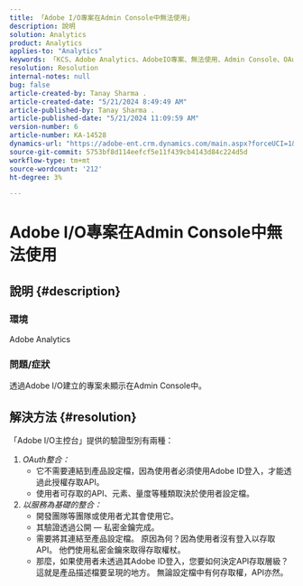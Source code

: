 ```yaml
---
title: 「Adobe I/O專案在Admin Console中無法使用」
description: 說明
solution: Analytics
product: Analytics
applies-to: "Analytics"
keywords: 「KCS、Adobe Analytics、AdobeIO專案、無法使用、Admin Console、OAuth整合、以服務為基礎的整合」
resolution: Resolution
internal-notes: null
bug: false
article-created-by: Tanay Sharma .
article-created-date: "5/21/2024 8:49:49 AM"
article-published-by: Tanay Sharma .
article-published-date: "5/21/2024 11:09:59 AM"
version-number: 6
article-number: KA-14528
dynamics-url: "https://adobe-ent.crm.dynamics.com/main.aspx?forceUCI=1&pagetype=entityrecord&etn=knowledgearticle&id=fbce010f-4f17-ef11-9f8a-6045bd006b25"
source-git-commit: 5753bf8d114eefcf5e11f439cb4143d84c224d5d
workflow-type: tm+mt
source-wordcount: '212'
ht-degree: 3%

---
```


# Adobe I/O專案在Admin Console中無法使用

## 說明 {#description}


### 環境

Adobe Analytics

### 問題/症狀

透過Adobe I/O建立的專案未顯示在Admin Console中。


## 解決方法 {#resolution}


「Adobe I/O主控台」提供的驗證型別有兩種：

1. *OAuth整合：*
   - 它不需要連結到產品設定檔，因為使用者必須使用Adobe ID登入，才能透過此授權存取API。
   - 使用者可存取的API、元素、量度等種類取決於使用者設定檔。
2. *以服務為基礎的整合：*
   - 開發團隊等團隊或使用者尤其會使用它。
   - 其驗證透過公開 — 私密金鑰完成。
   - 需要將其連結至產品設定檔。 原因為何？因為使用者沒有登入以存取API。 他們使用私密金鑰來取得存取權杖。
   - 那麼，如果使用者未透過其Adobe ID登入，您要如何決定API存取層級？ 這就是產品描述檔要呈現的地方。 無論設定檔中有何存取權，API亦然。

